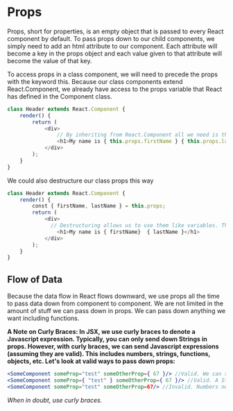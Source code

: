 # Props 
Props, short for properties, is an empty object that is passed to every React component by default. To pass props down to our child components, we simply need to add an html attribute to our component. Each attribute will become a key in the props object and each value given to that attribute will become the value of that key.

To access props in a class component, we will need to precede the props with the keyword this. Because our class components extend React.Component, we already have access to the props variable that React has defined in the Component class.

```jsx
class Header extends React.Component {
    render() {
        return (
            <div>
                // By inheriting from React.Component all we need is the "this" keyword in front of props.
                <h1>My name is { this.props.firstName } { this.props.lastName }</h1>
            </div>
        );
    }
}
```

We could also destructure our class props this way

```jsx
class Header extends React.Component {
    render() {
        const { firstName, lastName } = this.props;
        return (
            <div>
              // Destructuring allows us to use them like variables. This is just a small amount of syntactical sugar.
                <h1>My name is { firstName}  { lastName }</h1>
            </div>
        );
    }
}
```
## Flow of Data
Because the data flow in React flows downward, we use props all the time to pass data down from component to component. We are not limited in the amount of stuff we can pass down in props. We can pass down anything we want including functions.

__A Note on Curly Braces: In JSX, we use curly braces to denote a Javascript expression. Typically, you can only send down Strings in props. However, with curly braces, we can send Javascript expressions (assuming they are valid). This includes numbers, strings, functions, objects, etc. Let's look at valid ways to pass down props:__

```jsx
<SomeComponent someProp="test" someOtherProp={ 67 }/> //Valid. We can send normal strings, but in numbers need curly braces
<SomeComponent someProp={ "test" } someOtherProp={ 67 }/> //Valid. A String is still a Javascript expression
<SomeComponent someProp="test" someOtherProp=67/> //Invalid. Numbers need curly braces
````

*When in doubt, use curly braces.*